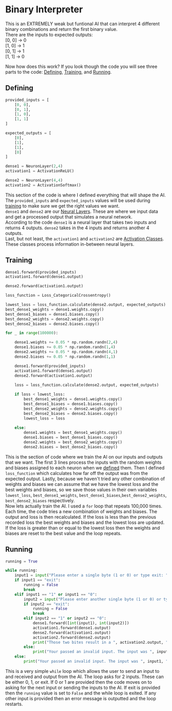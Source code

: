 # Binary Interpreter

This is an EXTREMELY weak but funtional AI that can interpret 4 different binary combinations and return the first binary value.  
There are the inputs to expected outputs:  
[0, 0] -> 0  
[1, 0] -> 1  
[0, 1] -> 1  
[1, 1] -> 0  

Now how does this work? If you look though the code you will see three parts to the code: [Defining](#defining), [Training](#training), and [Running](#defining).

## Defining

```Python
provided_inputs = [
    [0, 0],
    [0, 1],
    [1, 0],
    [1, 1]
]

expected_outputs = [
    [0],
    [1],
    [1],
    [0]
]

dense1 = NeuronLayer(2,4)
activation1 = ActivationReLU()

dense2 = NeuronLayer(4,4)
activation2 = ActivationSoftmax()
```

This section of the code is where I defined everything that will shape the AI. The ```provided_inputs``` and ```expected_inputs``` values will be used during [training](#training) to make sure we get the right values we want.  
```dense1``` and ```dense2``` are our [Neural Layers](./utils/classes.py#L3). These are where we input data and get a processed output that simulates a neural network.  
According to the code ```dense1``` is a neural layer that takes two inputs and returns 4 outputs. ```dense2``` takes in the 4 inputs and returns another 4 outputs.  
Last, but not least, the ```activation1``` and ```activation2``` are [Activation Classes](./utils/classes.py#L10-L19). These classes process information in-between neural layers.

## Training

```Python
dense1.forward(provided_inputs)
activation1.forward(dense1.output)

dense2.forward(activation1.output)

loss_function = Loss_CategoricalCrossentropy()

lowest_loss = loss_function.calculate(dense2.output, expected_outputs)
best_dense1_weights = dense1.weights.copy()
best_dense1_biases = dense1.biases.copy()
best_dense2_weights = dense2.weights.copy()
best_dense2_biases = dense2.biases.copy()

for _ in range(100000):

    dense1.weights += 0.05 * np.random.randn(2,4)
    dense1.biases += 0.05 * np.random.randn(1,4)
    dense2.weights += 0.05 * np.random.randn(4,1)
    dense2.biases += 0.05 * np.random.randn(1,1)

    dense1.forward(provided_inputs)
    activation1.forward(dense1.output)
    dense2.forward(activation1.output)
    
    loss = loss_function.calculate(dense2.output, expected_outputs)

    if loss < lowest_loss:
        best_dense1_weights = dense1.weights.copy()
        best_dense1_biases = dense1.biases.copy()
        best_dense2_weights = dense2.weights.copy()
        best_dense2_biases = dense2.biases.copy()
        lowest_loss = loss
    
    else:
        dense1.weights = best_dense1_weights.copy()
        dense1.biases = best_dense1_biases.copy()
        dense2.weights = best_dense2_weights.copy()
        dense2.biases = best_dense2_biases.copy()
```

This is the section of code where we train the AI on our inputs and outputs that we want. The first 3 lines process the inputs with the random weights and biases assigned to each neuron when we [defined](#defining) them. Then I defined ```loss_function``` which calculates how far off the output was from the expected output. Lastly, because we haven't tried any other combination of weights and biases we can assume that we have the lowest loss and the best weights and biases, so we save those values in their own variables ```lowest_loss```, ```best_dense1_weights```, ```best_dense1_biases```,```best_dense2_weights```, ```best_dense2_biases``` respectively.  
Now lets actually train the AI. I used a ```for``` loop that repeats 100,000 times. Each time, the code tries a new combination of weights and biases. The output and loss is then recalculated. If the loss is less than the previous recorded loss the best weights and biases and the lowest loss are updated. If the loss is greater than or equal to the lowest loss then the weights and biases are reset to the best value and the loop repeats.

## Running

```Python
running = True

while running:
    input1 = input("Please enter a single byte (1 or 0) or type exit: ")
    if input1 == "exit":
        running = False
        break
    elif input1 == "1" or input1 == "0":
        input2 = input("Please enter another single byte (1 or 0) or type exit: ")
        if input2 == "exit":
            running = False
            break
        elif input2 == "1" or input2 == "0":
            dense1.forward([int(input1), int(input2)])
            activation1.forward(dense1.output)
            dense2.forward(activation1.output)
            activation2.forward(dense2.output)
            print("Those two bites result in a ", activation2.output, "!")
        else:
            print("Your passed an invalid input. The input was ", input2, ". Restarting!")
    else:
        print("Your passed an invalid input. The input was ", input1, ". Restarting!")
```

This is a very simple ```while``` loop which allows the user to send an input to and received and output from the AI. The loop asks for 2 inputs. These can be either 0, 1, or exit. If 0 or 1 are provided then the code moves on to asking for the next input or sending the inputs to the AI. If exit is provided then the ```running``` value is set to ```False``` and the while loop is exited. If any other input is provided then an error message is outputted and the loop restarts.
